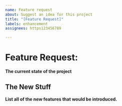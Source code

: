 ```yaml
---
name: Feature request
about: Suggest an idea for this project
title: "[Feature Request]"
labels: enhancement
assignees: https123456789

---
```


# Feature Request: 

**The current state of the project**

## The New Stuff
**List all of the new features that would be introduced.**

